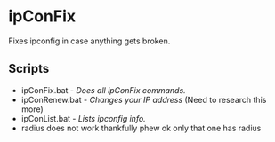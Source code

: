 # ipConFix
Fixes ipconfig in case anything gets broken.

## Scripts

* ipConFix.bat - *Does all ipConFix commands.*
* ipConRenew.bat - *Changes your IP address* (Need to research this more)
* ipConList.bat - *Lists ipconfig info.*
* radius does not work thankfully phew ok only that one has radius
